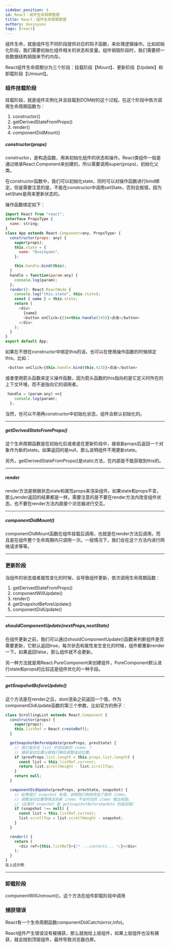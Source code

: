 ```yaml
---
sidebar_position: 4
id: React：组件生命周期管理
title: React：组件生命周期管理
authors: duxinyues
tags: [react]
---
```



组件生命，就是组件在不同阶段提供对应的钩子函数，来处理逻辑操作。比如初始化阶段，我们需要初始化组件相关的状态和变量。组件销毁阶段时，我们需要把一些数据结构销毁来节约内存。


React组件生命周期分为三个阶段：挂载阶段【Mount】、更新阶段【Update】和卸载阶段【Umount】。

### 组件挂载阶段

挂载阶段，就是组件实例化并且挂载到DOM树的这个过程。在这个阶段中依次调用生命周期函数为：

1. constructor()
2. getDerivedStateFromProps()
3. render()
4. componentDidMount()

##### constructor(props)

constructor，是构造函数，用来初始化组件的状态和操作。React类组件一般是通过继承React.Component来创建的，所以需要调用super(props)，初始化父类。

在constructor函数中，我们可以初始化state，同时可以对操作函数进行bind绑定。但是需要注意的是，不能在constructor中调用setState，否则会报错，因为setState是用来更新状态的。

操作函数绑定如下：

```javascript
import React from "react";
interface PropsType {
  name: string;
}
class App extends React.Component<any, PropsType> {
  constructor(props: any) {
    super(props);
    this.state = {
      name: "Duxinyues",
    };

    this.handle.bind(this);
  }
  handle = function(param:any) {
    console.log(param);
  };
  render(): React.ReactNode {
    console.log("this.state", this.state);
    const { name } = this.state;
    return (
      <div>
        {name}
        <button onClick={()=>this.handle(345)}>点击</button>
      </div>
    );
  }
}
export default App;
```

如果在不想在constructor中绑定this的话，也可以在使用操作函数的时候绑定this。比如：

```javascript
 <button onClick={this.handle.bind(this,423)}>点击</button>
```

或者使用箭头函数来定义操作函数，因为箭头函数的this指向的是它定义时所在的上下文环境，而不是指向它的调用者。

```javascript
 handle = (param:any) =>{
    console.log(param);
  };
```

当然，也可以不用再constructor中初始化状态，组件会默认初始化的。

---

##### getDerivedStateFromProps()

这个生命周期函数是在初始化后或者是在更新阶段中，接收新props后返回一个对象作为新的state。如果返回的是null，那么说明组件不用更新state。

另外，getDerivedStateFromProps()是static方法，在内部是不能获取到this的。

---

##### render

render方法是根据状态state和属性props来渲染组件。如果state和props不变，那么render返回的结果都是一样。需要注意的是不要在render方法内改变组件状态，也不要在render方法内直接个浏览器进行交互。

---

##### componentDidMount()

componentDidMount函数在组件挂载后调用，也就是在render方法后调用，而且是在组件整个生命周期内只调用一次。一般情况下，我们会在这个方法内进行网络请求等等。

---

### 更新阶段

当组件的状态或者属性变化的时候，会导致组件更新，依次调用生命周期函数：

1. getDerivedStateFromProps()
2. componentWillUpdate()
3. render()
4. getSnapshotBeforeUpdate()
5. componentDidUpdate()

---

##### shouldComponentUpdate(nextProps,nextState)

在组件更新之前，我们可以通过shouldComponentUpdate()函数来判断组件是否需要更新，它默认返回true，每次状态和属性发生变化的时候，组件都重新render一下。如果返回false，那么组件就不会更新。

另一种方法就是用React.PureComponent来创建组件，PureComponent默认进行state和props的比较这是组件优化的一种手段。

---

##### getSnapshotBeforeUpdate()

这个方法是在render之后，dom渲染之前返回一个值，作为componentDidUpdate函数的第三个参数，比如官方的例子：

```javascript
class ScrollingList extends React.Component {
  constructor(props) {
    super(props);
    this.listRef = React.createRef();
  }

  getSnapshotBeforeUpdate(prevProps, prevState) {
    // 我们是否在 list 中添加新的 items ？
    // 捕获滚动​​位置以便我们稍后调整滚动位置。
    if (prevProps.list.length < this.props.list.length) {
      const list = this.listRef.current;
      return list.scrollHeight - list.scrollTop;
    }
    return null;
  }

  componentDidUpdate(prevProps, prevState, snapshot) {
    // 如果我们 snapshot 有值，说明我们刚刚添加了新的 items，
    // 调整滚动位置使得这些新 items 不会将旧的 items 推出视图。
    //（这里的 snapshot 是 getSnapshotBeforeUpdate 的返回值）
    if (snapshot !== null) {
      const list = this.listRef.current;
      list.scrollTop = list.scrollHeight - snapshot;
    }
  }

  render() {
    return (
      <div ref={this.listRef}>{/* ...contents... */}</div>
    );
  }
}
在上述示例
```

---

### 卸载阶段

componentWillUnmount()，这个方法在组件卸载阶段中调用

### 捕获错误

React有一个生命周期函数componentDidCatch(error,info)。

React组件产生错误没有被捕获，那么就抛给上层组件，如果上层组件也没有捕获，就会抛到顶层组件，最终导致浏览器白屏。
